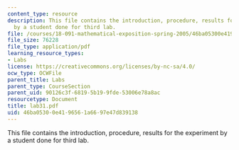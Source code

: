 ```yaml
---
content_type: resource
description: This file contains the introduction, procedure, results for the experiment
  by a student done for third lab.
file: /courses/18-091-mathematical-exposition-spring-2005/46ba05300e4196561a6697e47d839138_lab31.pdf
file_size: 76228
file_type: application/pdf
learning_resource_types:
- Labs
license: https://creativecommons.org/licenses/by-nc-sa/4.0/
ocw_type: OCWFile
parent_title: Labs
parent_type: CourseSection
parent_uid: 90126c3f-6819-5b19-9fde-53006e78a8ac
resourcetype: Document
title: lab31.pdf
uid: 46ba0530-0e41-9656-1a66-97e47d839138
---
```

This file contains the introduction, procedure, results for the experiment by a student done for third lab.
